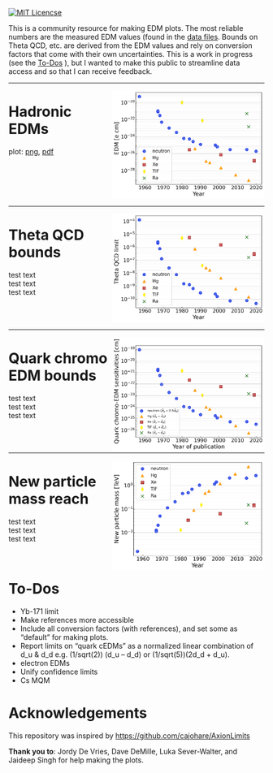 [![MIT Licencse](https://badges.frapsoft.com/os/mit/mit.svg?v=103)](https://opensource.org/licenses/mit-license.php)

This is a community resource for making EDM plots.  The most reliable numbers are the measured EDM values (found in the [data files](https://github.com/Jayich-Lab/EDM-Limits/tree/main/data).  Bounds on Theta QCD, etc. are derived from the EDM values and rely on conversion factors that come with their own uncertainties.  This is a work in progress (see the [To-Dos](#To-Dos) ), but I wanted to make this public to streamline data access and so that I can receive feedback.  

---

<img align="right" width="300" src="plots/hadronic-edm-limits.png">  

# **Hadronic EDMs**
plot: [png](https://github.com/Jayich-Lab/EDM-Limits/raw/main/plots/hadronic-edm-limits.png), [pdf](https://github.com/Jayich-Lab/EDM-Limits/raw/main/plots/hadronic-edm-limits.pdf) \
&nbsp; \
&nbsp; \
&nbsp; \
&nbsp; \
&nbsp; 

---

<img align="right" width="300" src="plots/theta-qcd-limits.png">  


# **Theta QCD bounds**
test text\
test text\
test text\
&nbsp; \
&nbsp; \
&nbsp; 

---

<img align="right" width="300" src="plots/quark-chromo-edm-limits.png"> 

# **Quark chromo EDM bounds**
test text\
test text\
test text\
&nbsp; \
&nbsp; \
&nbsp; 


---

<img align="right" width="300" src="plots/new-particle-limits.png">


# **New particle mass reach**

test text\
test text\
test text\
&nbsp; \
&nbsp; 


# To-Dos

* Yb-171 limit
* Make references more accessible
* Include all conversion factors (with references), and set some as “default” for making plots.
* Report limits on “quark cEDMs” as a normalized linear combination of d_u & d_d e.g. (1/sqrt(2)) (d_u – d_d) or (1/sqrt(5))(2d_d + d_u).
* electron EDMs
* Unify confidence limits
* Cs MQM




# Acknowledgements
This repository was inspired by https://github.com/cajohare/AxionLimits


**Thank you to**: Jordy De Vries, Dave DeMille, Luka Sever-Walter, and Jaideep Singh for help making the plots.

